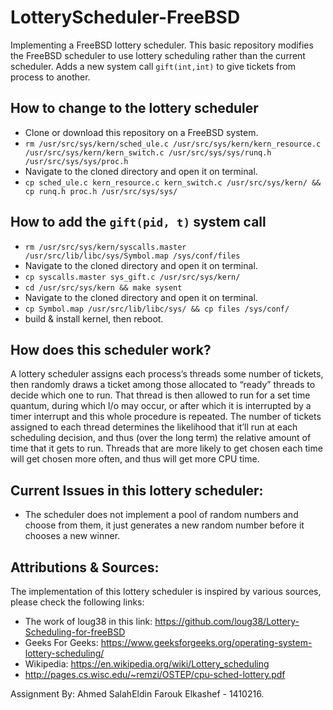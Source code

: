 # LotteryScheduler-FreeBSD
Implementing a FreeBSD lottery scheduler.
This basic repository modifies the FreeBSD scheduler to use lottery scheduling rather than the current scheduler. Adds a new system call `gift(int,int)` to give tickets from  process to another.

## How to change to the lottery scheduler

- Clone or download this repository on a FreeBSD system.
- `rm /usr/src/sys/kern/sched_ule.c /usr/src/sys/kern/kern_resource.c /usr/src/sys/kern/kern_switch.c /usr/src/sys/sys/runq.h /usr/src/sys/sys/proc.h`
- Navigate to the cloned directory and open it on terminal.
- `cp sched_ule.c kern_resource.c kern_switch.c /usr/src/sys/kern/ && cp runq.h proc.h /usr/src/sys/sys/` 

## How to add the `gift(pid, t)` system call

- `rm /usr/src/sys/kern/syscalls.master /usr/src/lib/libc/sys/Symbol.map /sys/conf/files`
- Navigate to the cloned directory and open it on terminal.
- `cp syscalls.master sys_gift.c /usr/src/sys/kern/`
- `cd /usr/src/sys/kern && make sysent`
- Navigate to the cloned directory and open it on terminal.
- `cp Symbol.map /usr/src/lib/libc/sys/ && cp files /sys/conf/`
- build & install kernel, then reboot.


How does this scheduler work?
-------------------------
A lottery scheduler assigns each process’s threads some number of tickets, then randomly draws a ticket among those allocated to “ready” threads to decide which one to run. That thread is then allowed to run for a set time quantum, during which I/o may occur, or after which it is interrupted by a timer interrupt and this whole procedure is repeated. The number of tickets assigned to each thread determines the likelihood that it’ll run at each scheduling decision, and thus (over the long term) the relative amount of time that it gets to run. Threads that are more likely to get chosen each time will get chosen more often, and thus will get more CPU time.

Current Issues in this lottery scheduler:
----------------------------
- The scheduler does not implement a pool of random numbers and choose from them, it just generates a new random number before it chooses a new winner.

Attributions & Sources:
----------------------------
The implementation of this lottery scheduler is inspired by various sources, please check the following links:
- The work of loug38 in this link: https://github.com/loug38/Lottery-Scheduling-for-freeBSD
- Geeks For Geeks: https://www.geeksforgeeks.org/operating-system-lottery-scheduling/
- Wikipedia: https://en.wikipedia.org/wiki/Lottery_scheduling
- http://pages.cs.wisc.edu/~remzi/OSTEP/cpu-sched-lottery.pdf

Assignment By: Ahmed SalahEldin Farouk Elkashef - 1410216.
